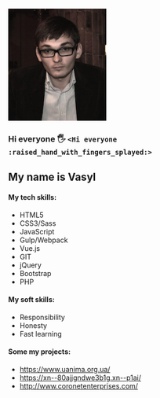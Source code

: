 ![My Photo](/images/image.png)

### Hi everyone :raised_hand_with_fingers_splayed:  `<Hi everyone :raised_hand_with_fingers_splayed:>`
## My name is Vasyl
#### My tech skills:
* HTML5
* CSS3/Sass
* JavaScript
* Gulp/Webpack
* Vue.js
* GIT
* jQuery
* Bootstrap
* PHP


#### My soft skills:
* Responsibility
* Honesty
* Fast learning

#### Some my projects:
* https://www.uanima.org.ua/
* https://xn--80ajjgndwe3b1g.xn--p1ai/
* http://www.coronetenterprises.com/




